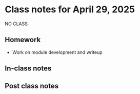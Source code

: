 # Class notes for April 29, 2025

NO CLASS

## Homework
- Work on module development and writeup

## In-class notes

## Post class notes
